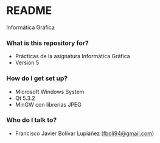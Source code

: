 # README #

Informática Gráfica

### What is this repository for? ###

* Prácticas de la asignatura Informática Gráfica
* Versión 5

### How do I get set up? ###

* Microsoft Windows System
* Qt 5.3.2
* MinGW con librerías JPEG

### Who do I talk to? ###

* Francisco Javier Bolívar Lupiáñez (fboli94@gmail.com)